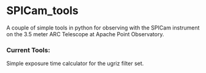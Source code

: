 # SPICam_tools
A couple of simple tools in python for observing with the SPICam instrument on the 3.5 meter ARC Telescope at Apache Point Observatory.

### Current Tools:
Simple exposure time calculator for the ugriz filter set.
